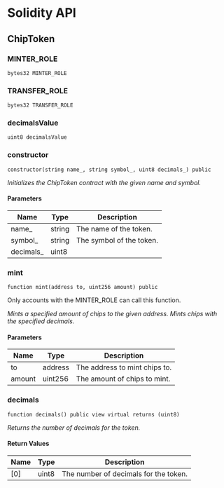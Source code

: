 # Solidity API

## ChipToken

### MINTER_ROLE

```solidity
bytes32 MINTER_ROLE
```

### TRANSFER_ROLE

```solidity
bytes32 TRANSFER_ROLE
```

### decimalsValue

```solidity
uint8 decimalsValue
```

### constructor

```solidity
constructor(string name_, string symbol_, uint8 decimals_) public
```

_Initializes the ChipToken contract with the given name and symbol._

#### Parameters

| Name | Type | Description |
| ---- | ---- | ----------- |
| name_ | string | The name of the token. |
| symbol_ | string | The symbol of the token. |
| decimals_ | uint8 |  |

### mint

```solidity
function mint(address to, uint256 amount) public
```

Only accounts with the MINTER_ROLE can call this function.

_Mints a specified amount of chips to the given address.
Mints chips with the specified decimals._

#### Parameters

| Name | Type | Description |
| ---- | ---- | ----------- |
| to | address | The address to mint chips to. |
| amount | uint256 | The amount of chips to mint. |

### decimals

```solidity
function decimals() public view virtual returns (uint8)
```

_Returns the number of decimals for the token._

#### Return Values

| Name | Type | Description |
| ---- | ---- | ----------- |
| [0] | uint8 | The number of decimals for the token. |

